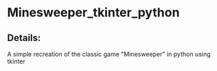 # Minesweeper_tkinter_python
## Details:

A simple recreation of the classic game "Minesweeper" in python using tkinter
